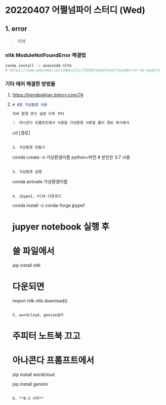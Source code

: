 # 20220407 어쩔넘파이 스터디 (Wed)

## 1. error

> 미애

### nltk ModuleNotFoundError 해결법

```bash
conda install -c anaconda nltk
# https://www.edureka.co/community/73509/modulenotfounderror-no-module-named-nltk
```



### 기타 에러 해결한 방법들

1. https://hengbokhan.tistory.com/74

2. ```markdown
   # 8장 가상환경 사용
   
   자바 환경 변수 설정 이후 부터
   
   1. 아나콘다 프롬프트에서 사용할 가상환경 사용할 폴더 경로 복사해서
   
      ```
      cd [경로]
      ```
   
   2. 가상환경 만들기 
   
      ```
      conda create -n 가상환경이름 python=버전 # 본인은 3.7 사용
      ```
   
   3. 가상환경 실행
   
      ```
      conda activate 가상환경이름
      ```
   
   4. Jpype1, nltk 다운로드
   
      ```
      conda install -c conda-forge jpype1
      
      # jupyer notebook 실행 후
      # 쓸 파일에서 
      pip install nltk
      # 다운되면
      import nltk
      nltk.download()
      ```
   
   5. wordcloud, gensim설치
   
      ```
      # 주피터 노트북 끄고
      # 아나콘다 프롬프트에서
      pip install wordcloud
      
      pip install gensim
      ```
   
   6. **8-2 시작**
   ```

   